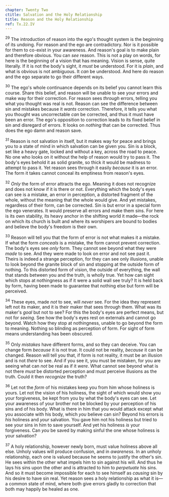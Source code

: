 ```yaml
---
chapter: Twenty Two
ctitle: Salvation and the Holy Relationship
title: Reason and the Holy Relationship
ref: Tx.22.IV
---
```


<sup>29</sup> The introduction of reason into the ego's thought system is the
beginning of its undoing. For reason and the ego are contradictory. Nor
is it possible for them to co-exist in your awareness. And reason's goal
is to make plain and therefore obvious. You can *see* reason. This is
not a play on words, for here is the beginning of a vision that has
meaning. Vision is sense, quite literally. If it is not the body's
sight, it *must* be understood. For it is *plain*, and what is obvious
is not ambiguous. It *can* be understood. And here do reason and the ego
separate to go their different ways.

<sup>30</sup> The ego's whole continuance depends on its belief you cannot learn
this course. Share this belief, and reason will be unable to see your
errors and make way for their correction. For reason sees *through*
errors, telling you what you thought was real is not. Reason can see the
difference between sin and mistakes because it *wants* correction.
Therefore, it tells you what you thought was uncorrectable *can* be
corrected, and thus it must have been an error. The ego's opposition to
correction leads to its fixed belief in sin and disregard of errors. It
looks on *nothing* that can be corrected. Thus does the ego damn and
reason save.

<sup>31</sup> Reason is not salvation in itself, but it makes way for peace and
brings you to a state of mind in which salvation can be given you. Sin
is a block, set like a heavy gate, locked and without a key, across the
road to peace. No one who looks on it without the help of reason would
try to pass it. The body's eyes behold it as solid granite, so thick it
would be madness to attempt to pass it. Yet reason sees through it
easily *because* it is an error. The form it takes cannot conceal its
emptiness from reason's eyes.

<sup>32</sup> *Only* the form of error attracts the ego. Meaning it does not
recognize and does not know if it is there or not. Everything which the
body's eyes can see is a mistake, an error in perception, a distorted
fragment of the whole, without the meaning that the whole would give.
And yet mistakes, regardless of their form, can be corrected. Sin is but
error in a special form the ego venerates. It would preserve all errors
and make them sins. For here is its own stability, its heavy anchor in
the shifting world it made—the rock on which its church is built and
where its worshipers are bound to bodies and believe the body's freedom
is their own.

<sup>33</sup> Reason will tell you that the form of error is not what makes it a
mistake. If what the form *conceals* is a mistake, the form cannot
prevent correction. The body's eyes see *only* form. They cannot see
beyond what they were *made* to see. And they were made to look on error
and not see past it. Theirs is indeed a strange perception, for they can
see only illusions, unable to look beyond the granite block of sin and
stopping at the outside form of nothing. To this distorted form of
vision, the outside of everything, the wall that stands between you and
the truth, is wholly true. Yet how can sight which stops at nothingness
as if it were a solid wall see truly? It is held back by form, having
been made to guarantee that nothing else but form will be perceived.

<sup>34</sup> These eyes, made *not* to see, will *never* see. For the idea they
represent left not its maker, and it is their maker that sees through
them. What was its maker's *goal* but not to see? For this the body's
eyes are perfect means, but not for *seeing*. See how the body's eyes
rest on externals and cannot go beyond. Watch how they stop at
nothingness, unable to go beyond the form to meaning. Nothing so
blinding as perception of form. For sight of form means understanding
has been obscured.

<sup>35</sup> Only *mistakes* have different forms, and so they can deceive. You
can change form *because* it is not true. It could not be reality,
*because* it can be changed. Reason will tell you that, if form is not
reality, it must be an illusion and is not *there* to see. And if you
see it, you must be mistaken, for you are seeing what can *not* be real
as if it *were*. What cannot see beyond what is not there *must* be
distorted perception and must perceive illusions as the truth. Could it
then *recognize* the truth?

<sup>36</sup> Let not the *form* of his mistakes keep you from him whose holiness
is yours. Let not the vision of his holiness, the sight of which would
show you your forgiveness, be kept from you by what the body's eyes can
see. Let your awareness of your brother not be blocked by your
perception of his sins and of his body. What is there in him that you
would attack except what you associate with his body, which *you*
believe can sin? Beyond his errors is *his* holiness and *your*
salvation. You gave him not his holiness but tried to see your sins in
him to save yourself. And yet his holiness *is* your forgiveness. Can
*you* be saved by making sinful the one whose holiness is your
salvation?

<sup>37</sup> A holy relationship, however newly born, must value holiness above
all else. Unholy values will produce confusion, and in *awareness*. In
an unholy relationship, each one is valued because he seems to justify
the other's sin. He sees within the other what impels him to sin against
his will. And thus he lays his sins upon the other and is attracted to
him to *perpetuate* his sins. And so it must become impossible for each
to see himself as *causing* sin by his desire to have sin real. Yet
reason sees a holy relationship as what it is—a common state of mind,
where both give errors gladly to correction that both may happily be
healed as one.

